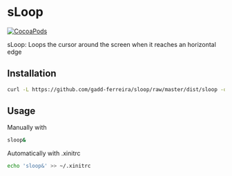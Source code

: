 # sLoop

[![CocoaPods](https://img.shields.io/github/gadd-ferreira/sloop.svg?style=for-the-badge)](https://github.com/gadd-ferreira/sloop)

sLoop: Loops the cursor around the screen when it reaches an horizontal edge


## Installation
```bash
curl -L https://github.com/gadd-ferreira/sloop/raw/master/dist/sloop -o /tmp/sloop && chmod +x /tmp/sloop && sudo mv /tmp/sloop /usr/local/bin/
```


## Usage



Manually with



```bash
sloop&
```



Automatically with .xinitrc
```bash
echo 'sloop&' >> ~/.xinitrc
```
